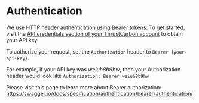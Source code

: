 # Authentication

We use HTTP header authentication using Bearer tokens. To get started, visit the [API credentials section of your ThrustCarbon account](https://app.thrustcarbon.com/account/api-credential) to obtain your API key.

To authorize your request, set the `Authorization` header to `Bearer {your-api-key}`.

For example, if your API key was *weiuh8b9hw*, then your Authorization header would look like `Authorization: Bearer weiuh8b9hw`

Please visit this page to learn more about Bearer authorization: https://swagger.io/docs/specification/authentication/bearer-authentication/